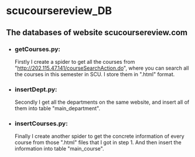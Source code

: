 # scucoursereview_DB
## The databases of website scucoursereview.com


* ### getCourses.py:<br>
    Firstly I create a spider to get all the courses from "http://202.115.47.141/courseSearchAction.do", where you can search all the courses in this semester in SCU. I store them in ".html" format.


* ### insertDept.py:<br>
    Secondly I get all the departments on the same website, and insert all of them into table "main_department".


* ### insertCourses.py:<br>
    Finally I create another spider to get the concrete information of every course from those ".html" files that I got in step 1. And then insert the information into table "main_course".
